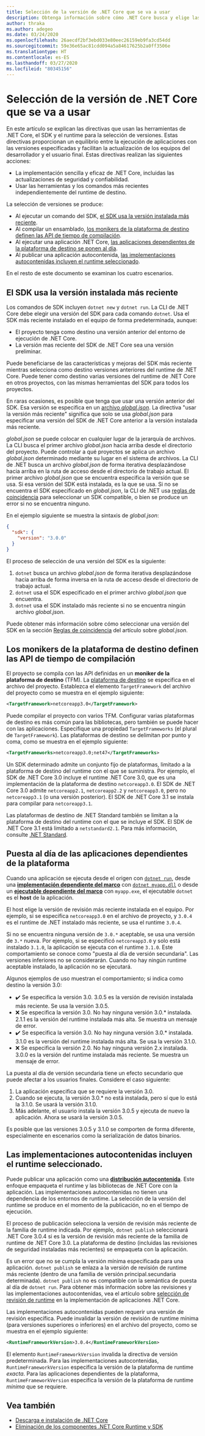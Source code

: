 ```yaml
---
title: Selección de la versión de .NET Core que se va a usar
description: Obtenga información sobre cómo .NET Core busca y elige las versiones de runtime para el programa. Además, este artículo le enseña cómo forzar una versión específica.
author: thraka
ms.author: adegeo
ms.date: 03/24/2020
ms.openlocfilehash: 26aecdf2bf3ebd033e80eec26159eb9fa3cd54dd
ms.sourcegitcommit: 59e36e65ac81cdd094a5a84617625b2a0ff3506e
ms.translationtype: HT
ms.contentlocale: es-ES
ms.lasthandoff: 03/27/2020
ms.locfileid: "80345156"
---
```

# <a name="select-the-net-core-version-to-use"></a>Selección de la versión de .NET Core que se va a usar

En este artículo se explican las directivas que usan las herramientas de .NET Core, el SDK y el runtime para la selección de versiones. Estas directivas proporcionan un equilibrio entre la ejecución de aplicaciones con las versiones especificadas y facilitan la actualización de los equipos del desarrollador y el usuario final. Estas directivas realizan las siguientes acciones:

- La implementación sencilla y eficaz de .NET Core, incluidas las actualizaciones de seguridad y confiabilidad.
- Usar las herramientas y los comandos más recientes independientemente del runtime de destino.

La selección de versiones se produce:

- Al ejecutar un comando del SDK, [el SDK usa la versión instalada más reciente](#the-sdk-uses-the-latest-installed-version).
- Al compilar un ensamblado, [los monikers de la plataforma de destino definen las API de tiempo de compilación](#target-framework-monikers-define-build-time-apis).
- Al ejecutar una aplicación .NET Core, [las aplicaciones dependientes de la plataforma de destino se ponen al día](#framework-dependent-apps-roll-forward).
- Al publicar una aplicación autocontenida, [las implementaciones autocontenidas incluyen el runtime seleccionado](#self-contained-deployments-include-the-selected-runtime).

En el resto de este documento se examinan los cuatro escenarios.

## <a name="the-sdk-uses-the-latest-installed-version"></a>El SDK usa la versión instalada más reciente

Los comandos de SDK incluyen `dotnet new` y `dotnet run`. La CLI de .NET Core debe elegir una versión del SDK para cada comando `dotnet`. Usa el SDK más reciente instalado en el equipo de forma predeterminada, aunque:

- El proyecto tenga como destino una versión anterior del entorno de ejecución de .NET Core.
- La versión mas reciente del SDK de .NET Core sea una versión preliminar.

Puede beneficiarse de las características y mejoras del SDK más reciente mientras selecciona como destino versiones anteriores del runtime de .NET Core. Puede tener como destino varias versiones del runtime de .NET Core en otros proyectos, con las mismas herramientas del SDK para todos los proyectos.

En raras ocasiones, es posible que tenga que usar una versión anterior del SDK. Esa versión se especifica en un [archivo *global.json*](../tools/global-json.md). La directiva "usar la versión más reciente" significa que solo se usa *global.json* para especificar una versión del SDK de .NET Core anterior a la versión instalada más reciente.

*global.json* se puede colocar en cualquier lugar de la jerarquía de archivos. La CLI busca el primer archivo *global.json* hacia arriba desde el directorio del proyecto. Puede controlar a qué proyectos se aplica un archivo *global.json* determinado mediante su lugar en el sistema de archivos. La CLI de .NET busca un archivo *global.json* de forma iterativa desplazándose hacia arriba en la ruta de acceso desde el directorio de trabajo actual. El primer archivo *global.json* que se encuentra especifica la versión que se usa. Si esa versión del SDK está instalada, es la que se usa. Si no se encuentra el SDK especificado en *global.json*, la CLI de .NET usa [reglas de coincidencia](../tools/global-json.md#matching-rules) para seleccionar un SDK compatible, o bien se produce un error si no se encuentra ninguno.

En el ejemplo siguiente se muestra la sintaxis de *global.json*:

``` json
{
  "sdk": {
    "version": "3.0.0"
  }
}
```

El proceso de selección de una versión del SDK es la siguiente:

1. `dotnet` busca un archivo *global.json* de forma iterativa desplazándose hacia arriba de forma inversa en la ruta de acceso desde el directorio de trabajo actual.
1. `dotnet` usa el SDK especificado en el primer archivo *global.json* que encuentra.
1. `dotnet` usa el SDK instalado más reciente si no se encuentra ningún archivo *global.json*.

Puede obtener más información sobre cómo seleccionar una versión del SDK en la sección [Reglas de coincidencia](../tools/global-json.md#matching-rules) del artículo sobre *global.json*.

## <a name="target-framework-monikers-define-build-time-apis"></a>Los monikers de la plataforma de destino definen las API de tiempo de compilación

El proyecto se compila con las API definidas en un **moniker de la plataforma de destino** (TFM). La [plataforma de destino](../../standard/frameworks.md) se especifica en el archivo del proyecto. Establezca el elemento `TargetFramework` del archivo del proyecto como se muestra en el ejemplo siguiente:

``` xml
<TargetFramework>netcoreapp3.0</TargetFramework>
```

Puede compilar el proyecto con varios TFM. Configurar varias plataformas de destino es más común para las bibliotecas, pero también se puede hacer con las aplicaciones. Especifique una propiedad `TargetFrameworks` (el plural de `TargetFramework`). Las plataformas de destino se delimitan por punto y coma, como se muestra en el ejemplo siguiente:

``` xml
<TargetFrameworks>netcoreapp3.0;net47</TargetFrameworks>
```

Un SDK determinado admite un conjunto fijo de plataformas, limitado a la plataforma de destino del runtime con el que se suministra. Por ejemplo, el SDK de .NET Core 3.0 incluye el runtime .NET Core 3.0, que es una implementación de la plataforma de destino `netcoreapp3.0`. El SDK de .NET Core 3.0 admite `netcoreapp2.1`, `netcoreapp2.2` y `netcoreapp3.0`, pero no `netcoreapp3.1` (o una versión posterior). El SDK de .NET Core 3.1 se instala para compilar para `netcoreapp3.1`.

Las plataformas de destino de .NET Standard también se limitan a la plataforma de destino del runtime con el que se incluye el SDK. El SDK de .NET Core 3.1 está limitado a `netstandard2.1`. Para más información, consulte [.NET Standard](../../standard/net-standard.md).

## <a name="framework-dependent-apps-roll-forward"></a>Puesta al día de las aplicaciones dependientes de la plataforma

Cuando una aplicación se ejecuta desde el origen con [`dotnet run`](../tools/dotnet-run.md), desde una [**implementación dependiente del marco**](../deploying/index.md#publish-runtime-dependent) con [`dotnet myapp.dll`](../tools/dotnet.md#description) o desde un [**ejecutable dependiente del marco**](../deploying/index.md#publish-runtime-dependent) con `myapp.exe`, el ejecutable `dotnet` es el **host** de la aplicación.

El host elige la versión de revisión más reciente instalada en el equipo. Por ejemplo, si se especifica `netcoreapp3.0` en el archivo de proyecto, y `3.0.4` es el runtime de .NET instalado más reciente, se usa el runtime `3.0.4`.

Si no se encuentra ninguna versión de `3.0.*` aceptable, se usa una versión de `3.*` nueva. Por ejemplo, si se especificó `netcoreapp3.0` y solo está instalado `3.1.0`, la aplicación se ejecuta con el runtime `3.1.0`. Este comportamiento se conoce como "puesta al día de versión secundaria". Las versiones inferiores no se considerarán. Cuando no hay ningún runtime aceptable instalado, la aplicación no se ejecutará.

Algunos ejemplos de uso muestran el comportamiento; si indica como destino la versión 3.0:

- ✔️ Se especifica la versión 3.0. 3.0.5 es la versión de revisión instalada más reciente. Se usa la versión 3.0.5.
- ❌ Se especifica la versión 3.0. No hay ninguna versión 3.0.* instalada. 2.1.1 es la versión del runtime instalada más alta. Se muestra un mensaje de error.
- ✔️ Se especifica la versión 3.0. No hay ninguna versión 3.0.* instalada. 3.1.0 es la versión del runtime instalada más alta. Se usa la versión 3.1.0.
- ❌ Se especifica la versión 2.0. No hay ninguna versión 2.x instalada. 3.0.0 es la versión del runtime instalada más reciente. Se muestra un mensaje de error.

La puesta al día de versión secundaria tiene un efecto secundario que puede afectar a los usuarios finales. Considere el caso siguiente:

1. La aplicación especifica que se requiere la versión 3.0.
2. Cuando se ejecuta, la versión 3.0.* no está instalada, pero sí que lo está la 3.1.0. Se usará la versión 3.1.0.
3. Más adelante, el usuario instala la versión 3.0.5 y ejecuta de nuevo la aplicación. Ahora se usará la versión 3.0.5.

Es posible que las versiones 3.0.5 y 3.1.0 se comporten de forma diferente, especialmente en escenarios como la serialización de datos binarios.

## <a name="self-contained-deployments-include-the-selected-runtime"></a>Las implementaciones autocontenidas incluyen el runtime seleccionado.

Puede publicar una aplicación como una [**distribución autocontenida**](../deploying/index.md#publish-self-contained). Este enfoque empaqueta el runtime y las bibliotecas de .NET Core con la aplicación. Las implementaciones autocontenidas no tienen una dependencia de los entornos de runtime. La selección de la versión del runtime se produce en el momento de la publicación, no en el tiempo de ejecución.

El proceso de publicación selecciona la versión de revisión más reciente de la familia de runtime indicada. Por ejemplo, `dotnet publish` seleccionará .NET Core 3.0.4 si es la versión de revisión más reciente de la familia de runtime de .NET Core 3.0. La plataforma de destino (incluidas las revisiones de seguridad instaladas más recientes) se empaqueta con la aplicación.

Es un error que no se cumpla la versión mínima especificada para una aplicación. `dotnet publish` se enlaza a la versión de revisión de runtime más reciente (dentro de una familia de versión principal.secundaria determinada). `dotnet publish` no es compatible con la semántica de puesta al día de `dotnet run`. Para obtener más información sobre las revisiones y las implementaciones autocontenidas, vea el artículo sobre [selección de revisión de runtime](../deploying/runtime-patch-selection.md) en la implementación de aplicaciones .NET Core.

Las implementaciones autocontenidas pueden requerir una versión de revisión específica. Puede invalidar la versión de revisión de runtime mínima (para versiones superiores o inferiores) en el archivo del proyecto, como se muestra en el ejemplo siguiente:

``` xml
<RuntimeFrameworkVersion>3.0.4</RuntimeFrameworkVersion>
```

El elemento `RuntimeFrameworkVersion` invalida la directiva de versión predeterminada. Para las implementaciones autocontenidas, `RuntimeFrameworkVersion` especifica la versión de la plataforma de runtime *exacta*. Para las aplicaciones dependientes de la plataforma, `RuntimeFrameworkVersion` especifica la versión de la plataforma de runtime *mínima* que se requiere.

## <a name="see-also"></a>Vea también

- [Descarga e instalación de .NET Core](../install/index.md)
- [Eliminación de los componentes .NET Core Runtime y SDK](remove-runtime-sdk-versions.md)
